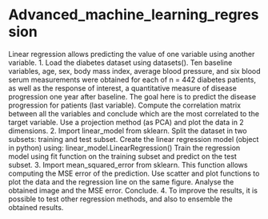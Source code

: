 # Advanced_machine_learning_regression
Linear regression allows predicting the value of one variable using another variable. 1. Load the diabetes dataset using datasets(). Ten baseline variables, age, sex, body mass index, average blood pressure, and six blood serum measurements were obtained for each of n = 442 diabetes patients, as well as the response of interest, a quantitative measure of disease progression one year after baseline. The goal here is to predict the disease progression for patients (last variable). Compute the correlation matrix between all the variables and conclude which are the most correlated to the target variable. Use a projection method (as PCA) and plot the data in 2 dimensions. 2. Import linear_model from sklearn. Split the dataset in two subsets: training and test subset. Create the linear regression model (object in python) using: linear_model.LinearRegression() Train the regression model using fit function on the training subset and predict on the test subset. 3. Import mean_squared_error from sklearn. This function allows computing the MSE error of the prediction. Use scatter and plot functions to plot the data and the regression line on the same figure. Analyse the obtained image and the MSE error. Conclude. 4. To improve the results, it is possible to test other regression methods, and also to ensemble the obtained results.
